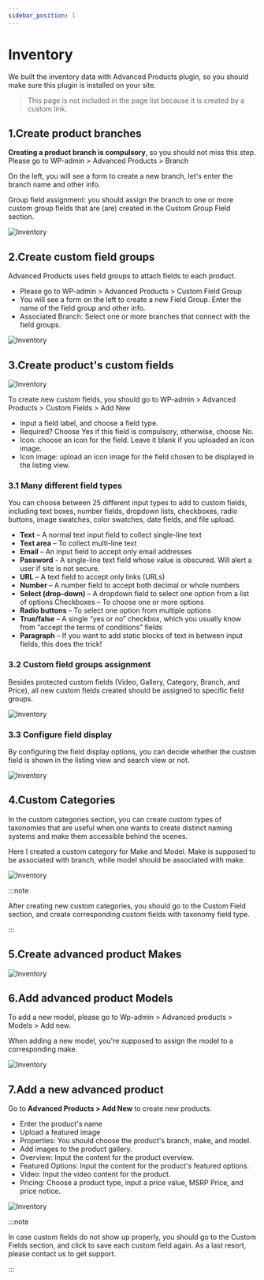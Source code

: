 ```yaml
---
sidebar_position: 1
---
```

# Inventory

We built the inventory data with Advanced Products plugin, so you should make sure this plugin is installed on your site.

> This page is not included in the page list because it is created by a custom link.

## 1.Create product branches

**Creating a product branch is compulsory**, so you should not miss this step. Please go to WP-admin > Advanced Products > Branch

On the left, you will see a form to create a new branch, let's enter the branch name and other info.

Group field assignment: you should assign the branch to one or more custom group fields that are (are) created in the Custom Group Field section.

![Inventory](./img/add-branch.jpeg)

## 2.Create custom field groups

Advanced Products uses field groups to attach fields to each product. 

* Please go to WP-admin > Advanced Products > Custom Field Group
* You will see a form on the left to create a new Field Group. Enter the name of the field group and other info.
* Associated Branch: Select one or more branches that connect with the field groups.

![Inventory](./img/group-field.jpeg)

## 3.Create product's custom fields

![Inventory](./img/custom-field.avif)

To create new custom fields, you should go to WP-admin > Advanced Products > Custom Fields > Add New

* Input a field label, and choose a field type.
* Required? Choose Yes if this field is compulsory, otherwise, choose No.
* Icon: choose an icon for the field. Leave it blank if you uploaded an icon image.
* Icon image: upload an icon image for the field chosen to be displayed in the listing view.

### 3.1 Many different field types

You can choose between 25 different input types to add to custom fields, including text boxes, number fields, dropdown lists, checkboxes, radio buttons, image swatches, color swatches, date fields, and file upload.

* **Text** – A normal text input field to collect single-line text
* **Text area** – To collect multi-line text
* **Email** – An input field to accept only email addresses
* **Password** - A single-line text field whose value is obscured. Will alert a user if site is not secure.
* **URL** – A text field to accept only links (URLs)
* **Number** – A number field to accept both decimal or whole numbers
* **Select (drop-down)** – A dropdown field to select one option from a list of options Checkboxes – To choose one or more options
* **Radio buttons** – To select one option from multiple options
* **True/false** – A single “yes or no” checkbox, which you usually know from “accept the terms of conditions” fields
* **Paragraph** – If you want to add static blocks of text in between input fields, this does the trick!

### 3.2 Custom field groups assignment

Besides protected custom fields (Video, Gallery, Category, Branch, and Price), all new custom fields created should be assigned to specific field groups. 

![Inventory](./img/group-assign.avif)

### 3.3 Configure field display

By configuring the field display options, you can decide whether the custom field is shown in the listing view and search view or not. 

![Inventory](./img/field-display.jpeg)

## 4.Custom Categories

In the custom categories section, you can create custom types of taxonomies that are useful when one wants to create distinct naming systems and make them accessible behind the scenes. 

Here I created a custom category for Make and Model. Make is supposed to be associated with branch, while model should be associated with make. 

![Inventory](./img/custom-cat.jpeg)

:::note

After creating new custom categories, you should go to the Custom Field section, and create corresponding custom fields with taxonomy field type.

:::

## 5.Create advanced product Makes

![Inventory](./img/product-make.jpeg)

## 6.Add advanced product Models

To add a new model, please go to Wp-admin > Advanced products > Models > Add new. 

When adding a new model, you're supposed to assign the model to a corresponding make.

![Inventory](./img/product-model.jpeg)

## 7.Add a new advanced product

Go to **Advanced Products > Add New** to create new products. 

* Enter the product's name
* Upload a featured image
* Properties: You should choose the product's branch, make, and model.
* Add images to the product gallery.
* Overview: Input the content for the product overview.
* Featured Options: Input the content for the product's featured options.
* Video: Input the video content for the product.
* Pricing: Choose a product type, input a price value, MSRP Price, and price notice.

![Inventory](./img/product-add.jpeg)

:::note

In case custom fields do not show up properly, you should go to the Custom Fields section, and click to save each custom field again. As a last resort, please contact us to get support.

:::
